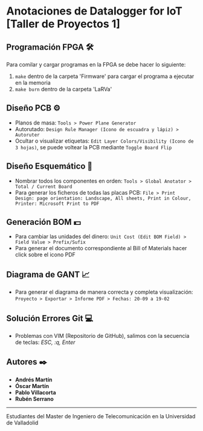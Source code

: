 # Anotaciones de Datalogger for IoT [Taller de Proyectos 1]



## Programación FPGA 🛠️
Para comilar y cargar programas en la FPGA se debe hacer lo siguiente:

1. `make` dentro de la carpeta 'Firmware' para cargar el programa a ejecutar en la memoria
2. `make burn` dentro de la carpeta 'LaRVa'

## Diseño PCB ⚙️

* Planos de masa: `Tools > Power Plane Generator`
* Autorutado: `Design Rule Manager (Icono de escuadra y lápiz) > Autoruter` 
* Ocultar o visualizar etiquetas: `Edit Layer Colors/Visibility (Icono de 3 hojas)`, se puede voltear la PCB mediante `Toggle Board Flip`

## Diseño Esquemático 🔩
* Nombrar todos los componentes en orden: `Tools > Global Anotator > Total / Current Board`
* Para generar los ficheros de todas las placas PCB: `File > Print Design: page orientation: Landscape, All sheets, Print in Colour, Printer: Microsoft Print to PDF`

## Generación BOM 💵
* Para cambiar las unidades del dinero: `Unit Cost (Edit BOM Field) > Field Value > Prefix/Sufix`
* Para generar el documento correspondiente al Bill of Materials hacer click sobre el icono PDF

## Diagrama de GANT 📈
* Para generar el diagrama de manera correcta y completa visualización: `Proyecto > Exportar > Informe PDF > Fechas: 20-09 a 19-02`

## Solución Errores Git 💻
* Problemas con VIM (Repositorio de GitHub), salimos con la secuencia de teclas: _ESC, :q, Enter_



## Autores ✒️
* **Andrés Martín**
* **Óscar Martín**
* **Pablo Villacorta**
* **Rubén Serrano**
---
Estudiantes del Master de Ingeniero de Telecomunicación en la Universidad de Valladolid


